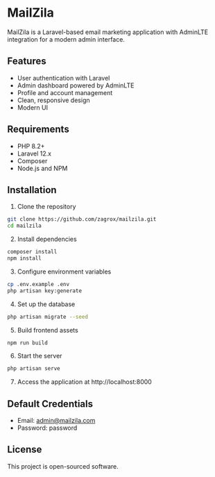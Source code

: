 # MailZila

MailZila is a Laravel-based email marketing application with AdminLTE integration for a modern admin interface.

## Features

- User authentication with Laravel
- Admin dashboard powered by AdminLTE
- Profile and account management
- Clean, responsive design
- Modern UI

## Requirements

- PHP 8.2+
- Laravel 12.x
- Composer
- Node.js and NPM

## Installation

1. Clone the repository
```bash
git clone https://github.com/zagrox/mailzila.git
cd mailzila
```

2. Install dependencies
```bash
composer install
npm install
```

3. Configure environment variables
```bash
cp .env.example .env
php artisan key:generate
```

4. Set up the database
```bash
php artisan migrate --seed
```

5. Build frontend assets
```bash
npm run build
```

6. Start the server
```bash
php artisan serve
```

7. Access the application at http://localhost:8000

## Default Credentials

- Email: admin@mailzila.com
- Password: password

## License

This project is open-sourced software.
